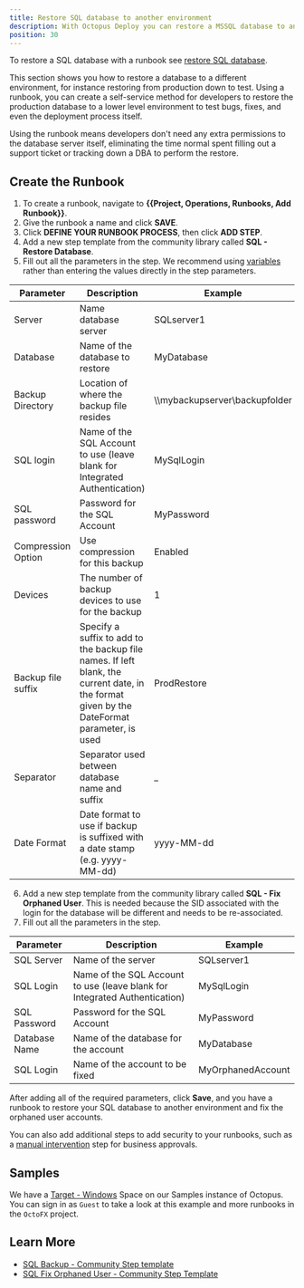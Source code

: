 ```yaml
---
title: Restore SQL database to another environment
description: With Octopus Deploy you can restore a MSSQL database to another environment with a runbook.
position: 30
---
```


To restore a SQL database with a runbook see [restore SQL database](/docs/runbooks/runbook-examples/databases/restore-mssql-database.md).  

This section shows you how to restore a database to a different environment, for instance restoring from production down to test.  Using a runbook, you can create a self-service method for developers to restore the production database to a lower level environment to test bugs, fixes, and even the deployment process itself.

Using the runbook means developers don't need any extra permissions to the database server itself, eliminating the time normal spent filling out a support ticket or tracking down a DBA to perform the restore.

## Create the Runbook

1. To create a runbook, navigate to **{{Project, Operations, Runbooks, Add Runbook}}**.
2. Give the runbook a name and click **SAVE**.
3. Click **DEFINE YOUR RUNBOOK PROCESS**, then click **ADD STEP**.
4. Add a new step template from the community library called **SQL - Restore Database**.
5. Fill out all the parameters in the step. We recommend using [variables](/docs/projects/variables/index.md) rather than entering the values directly in the step parameters.

| Parameter  | Description | Example |
| ------------- | ------------- | ------------- |
| Server | Name database server | SQLserver1 |
| Database | Name of the database to restore | MyDatabase |
| Backup Directory | Location of where the backup file resides | \\\mybackupserver\backupfolder |
| SQL login | Name of the SQL Account to use (leave blank for Integrated Authentication) | MySqlLogin |
| SQL password | Password for the SQL Account | MyPassword |
| Compression Option | Use compression for this backup | Enabled |
| Devices | The number of backup devices to use for the backup | 1 |
| Backup file suffix | Specify a suffix to add to the backup file names. If left blank, the current date, in the format given by the DateFormat parameter, is used | ProdRestore |
| Separator | Separator used between database name and suffix | _ |
| Date Format | Date format to use if backup is suffixed with a date stamp (e.g. yyyy-MM-dd) | yyyy-MM-dd |

6. Add a new step template from the community library called **SQL - Fix Orphaned User**.  This is needed because the SID associated with the login for the database will be different and needs to be re-associated.
7. Fill out all the parameters in the step.

| Parameter  | Description | Example |
| ------------- | ------------- | ------------- |
| SQL Server | Name of the server | SQLserver1 |
| SQL Login | Name of the SQL Account to use (leave blank for Integrated Authentication) | MySqlLogin |
| SQL Password | Password for the SQL Account | MyPassword |
| Database Name | Name of the database for the account | MyDatabase |
| SQL Login | Name of the account to be fixed | MyOrphanedAccount |

After adding all of the required parameters, click **Save**, and you have a runbook to restore your SQL database to another environment and fix the orphaned user accounts.

You can also add additional steps to add security to your runbooks, such as a [manual intervention](/docs/projects/built-in-step-templates/manual-intervention-and-approvals.md) step for business approvals. 

## Samples

We have a [Target - Windows](https://g.octopushq.com/TargetWindowsSamplesSpace) Space on our Samples instance of Octopus. You can sign in as `Guest` to take a look at this example and more runbooks in the `OctoFX` project.

## Learn More

- [SQL Backup - Community Step template](https://library.octopus.com/step-templates/34b4fa10-329f-4c50-ab7c-d6b047264b83/actiontemplate-sql-backup-database)
- [SQL Fix Orphaned User - Community Step Template](https://library.octopus.com/step-templates/e56e9b28-1cf2-4646-af70-93e31bcdb86b/actiontemplate-sql-fix-orphaned-user)
